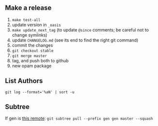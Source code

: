 
## Make a release

1. `make test-all`
2. update version in `_oasis`
3. `make update_next_tag` (to update `@since` comments; be careful not to change symlinks)
4. update `CHANGELOG.md` (see its end to find the right git command)
5. commit the changes
6. `git checkout stable`
7. `git merge master`
8. tag, and push both to github
9. new opam package

## List Authors

`git log --format='%aN' | sort -u`

## Subtree

If gen is [this remote](https://github.com/c-cube/gen.git):
`git subtree pull --prefix gen gen master --squash`
